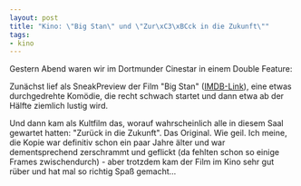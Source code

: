 ```yaml
--- 
layout: post
title: "Kino: \"Big Stan\" und \"Zur\xC3\xBCck in die Zukunft\""
tags: 
- kino
---
```

Gestern Abend waren wir im Dortmunder Cinestar in einem Double Feature:

Zunächst lief als SneakPreview der Film "Big Stan" (<a href="http://www.imdb.de/title/tt0490086/">IMDB-Link</a>), eine etwas durchgedrehte Komödie, die recht schwach startet und dann etwa ab der Hälfte ziemlich lustig wird.

Und dann kam als Kultfilm das, worauf wahrscheinlich alle in diesem Saal gewartet hatten: "Zurück in die Zukunft". Das Original. Wie geil. Ich meine, die Kopie war definitiv schon ein paar Jahre älter und war dementsprechend zerschrammt und geflickt (da fehlten schon so einige Frames zwischendurch) - aber trotzdem kam der Film im Kino sehr gut rüber und hat mal so richtig Spaß gemacht...
